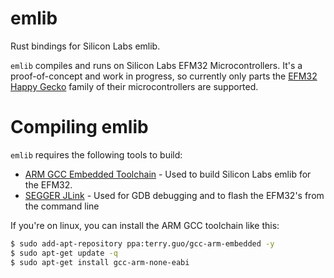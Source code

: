 # emlib

Rust bindings for Silicon Labs emlib.

`emlib` compiles and runs on Silicon Labs EFM32 Microcontrollers. 
It's a proof-of-concept and work in progress, so currently only parts the
[EFM32 Happy Gecko](https://www.silabs.com/products/mcu/32-bit/efm32-happy-gecko)
family of their microcontrollers are supported.

# Compiling emlib
`emlib` requires the following tools to build:
* [ARM GCC Embedded Toolchain](https://launchpad.net/gcc-arm-embedded) - Used to build 
Silicon Labs emlib for the EFM32.
* [SEGGER JLink](https://www.segger.com/jlink-software.html) - Used for GDB debugging and to 
flash the EFM32's from the command line

If you're on linux, you can install the ARM GCC toolchain like this:
```bash
$ sudo add-apt-repository ppa:terry.guo/gcc-arm-embedded -y
$ sudo apt-get update -q
$ sudo apt-get install gcc-arm-none-eabi
```